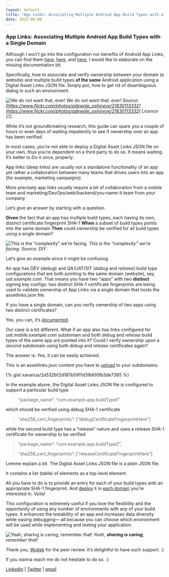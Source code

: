 ```yaml
---
layout: default
title: "App Links: Associating Multiple Android App Build Types with a Single Domain"
date: 2022-06-08
---
```


### **App Links: Associating Multiple Android App Build Types with a Single Domain**

Although I won’t go into the configuration nor benefits of Android App Links,
you can find them [here](https://developer.android.com/training/app-links), [here](https://developer.android.com/training/app-links/verify-site-associations), and [here](https://developers.google.com/digital-asset-links/v1/create-statement), I would like to elaborate on the missing documentation bit.

Specifically, how to associate and verify ownership between your domain
(a website) and multiple build types **of the same** Android application
using a Digital Asset Links JSON file.
Simply put, how to get rid of disambiguous dialog in such an environment.

![We do not want that, ever!](/assets/1*sNCApKUp4caWwqZWqXZrMA.jpeg)
*We do not want that, ever! Source: [https://www.flickr.com/photos/adewale_oshineye/21830113332](https://www.flickr.com/photos/adewale_oshineye/21830113332) Licence CC.*

While it’s not groundbreaking research, this guide can spare you
a couple of hours or even days of waiting impatiently to see if ownership
over an app has been verified.

In most cases, you’re not able to deploy a Digital Asset Links JSON file
on your own, thus you’re dependent on a third party to do so.
It means waiting. It’s better to Do it once, properly.

App links (deep links) are usually not a standalone functionality of an app
yet rather a collaboration between many teams that drives users
into an app (for example, marketing campaigns).

More precisely app links usually require a bit of collaboration from a mobile team and marketing/DevOps/web/backend/you-name-it team from your company.

Let’s give an answer by starting with a question.

**Given** the fact that an app has multiple build types, each having its own, distinct certificate fingerprint SHA-1
**When** a subset of build types points into the same domain
**Then** could ownership be verified for all build types using a single domain?

![This is the “complexity” we’re facing.](/assets/1*MSFfUt4ondPMJ5aVmTPGuQ.jpeg)
*This is the “complexity” we’re facing. Source: DIY.*

Let’s give an example since it might be confusing.

An app has DEV (*debug*) and QA/UAT/SIT (*debug* and *release*) build type configurations that are both pointing to the same domain (website),
say, *uat.example.com*. That means you have two “apps” with
two **distinct** signing key configs: two distinct SHA-1 certificate fingerprints are being used to validate ownership of App Links via a single domain that hosts the assetlinks.json file.

If you have a single domain, can you verify ownership of two apps using two distinct certificates?

Yes, you can, it’s [documented](https://developer.android.com/training/app-links/verify-site-associations#multiple-apps).

Our case is a bit different. What if an app also has links configured for *uat.mobile.example.com* subdomain and both *debug* and *release* build types of the same app are pointed into it? Could I verify ownership upon a second subdomain using both *debug* and *release* certificates again?

The answer is: Yes, it can be easily achieved.

This is an assetlinks.json content you have to [upload](https://developer.android.com/training/app-links/verify-site-associations) to your subdomains.

{% gist xavarius/2a532bf2d187b5911d38d00fb3de7385 %}

In the example above, the Digital Asset Links JSON file is configured to support a particular build type

> “package_name”: “com.example.app.buildType1”

which should be verified using debug SHA-1 certificate

> “sha256_cert_fingerprints”: [“debugCertificateFingerprintHere”]

while the second build type has a “release” nature and uses a release SHA-1 certificate for ownership to be verified

> “package_name”: “com.example.app.buildType2”,

> “sha256_cert_fingerprints”: [“releaseCertificateFingerprintHere”]

Lemme explain a bit. The Digital Asset Links JSON file is a plain JSON file.

It contains a list (table) of elements as a top-level element.

All you have to do is to provide an entry for each of your build types with an appropriate SHA-1 fingerprint. And [deploy](https://developer.android.com/training/app-links/verify-site-associations) it in [each domain](https://developers.google.com/digital-asset-links/v1/create-statement#website_statement_file) you’re interested in. Voila!

This configuration is extremely useful if you love the flexibility and the opportunity of using any number of environments with any of your build types. It enhances the testability of an app and increases data diversity while easing debugging— all because you can choose which environment will be used while implementing and testing your application.

![Yeah, sharing is caring, remember that!](/assets/1*pqei5mOJjnLprLAotZuAZg.jpeg)
*Yeah, **sharing is caring**, remember that!*

Thank you, [Wojtek](https://www.linkedin.com/in/wdawiskiba/) for the peer review. It’s delightful to have such support. :)

If you wanna reach me do not hesitate to do so. :)

[Linkedin](https://www.linkedin.com/in/maciejmalak/) | [Twitter](https://twitter.com/MonkeyDevsPl) | [email](http://hellomonkeydevs@gmail.com)

